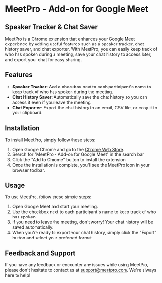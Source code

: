 # MeetPro - Add-on for Google Meet
## Speaker Tracker & Chat Saver

MeetPro is a Chrome extension that enhances your Google Meet experience by adding useful features such as a speaker tracker, chat history saver, and chat exporter. With MeetPro, you can easily keep track of who has spoken during a meeting, save your chat history to access later, and export your chat for easy sharing.

## Features

- **Speaker Tracker**: Add a checkbox next to each participant's name to keep track of who has spoken during the meeting.
- **Chat History Saver**: Automatically save the chat history so you can access it even if you leave the meeting.
- **Chat Exporter**: Export the chat history to an email, CSV file, or copy it to your clipboard.

## Installation

To install MeetPro, simply follow these steps:

1. Open Google Chrome and go to the [Chrome Web Store](https://chrome.google.com/webstore/category/extensions).
2. Search for "MeetPro - Add-on for Google Meet" in the search bar.
3. Click the "Add to Chrome" button to install the extension.
4. Once the installation is complete, you'll see the MeetPro icon in your browser toolbar.

## Usage

To use MeetPro, follow these simple steps:

1. Open Google Meet and start your meeting.
2. Use the checkbox next to each participant's name to keep track of who has spoken.
3. If you need to leave the meeting, don't worry! Your chat history will be saved automatically.
4. When you're ready to export your chat history, simply click the "Export" button and select your preferred format.

## Feedback and Support

If you have any feedback or encounter any issues while using MeetPro, please don't hesitate to contact us at [support@meetpro.com](mailto:support@meetpro.com). We're always here to help!
